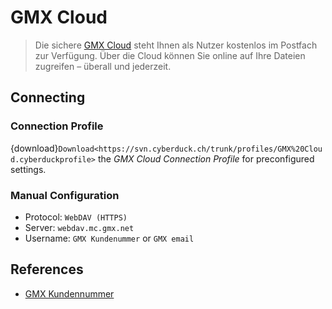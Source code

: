 GMX Cloud
====

> Die sichere [GMX Cloud](https://www.gmx.net/cloud/) steht Ihnen als Nutzer kostenlos im Postfach zur Verfügung. Über die Cloud können Sie online auf Ihre Dateien zugreifen – überall und jederzeit.

## Connecting

### Connection Profile

{download}`Download<https://svn.cyberduck.ch/trunk/profiles/GMX%20Cloud.cyberduckprofile>` the *GMX Cloud Connection Profile* for preconfigured settings.

### Manual Configuration

- Protocol: `WebDAV (HTTPS)`
- Server: `webdav.mc.gmx.net`
- Username: `GMX Kundenummer` or `GMX email`

## References

- [GMX Kundennummer](https://hilfe.gmx.net/account/verwalten/kundennummer.html?pos=1#)
